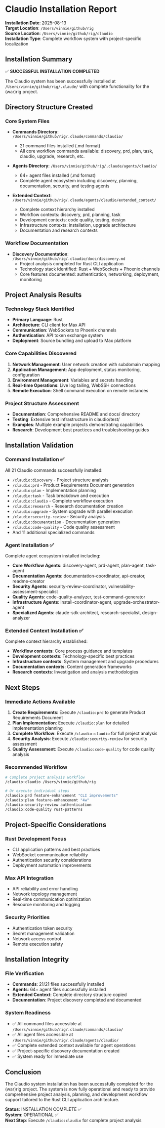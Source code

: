 # Claudio Installation Report

**Installation Date**: 2025-08-13  
**Target Location**: `/Users/vinnie/github/rig`  
**Source Location**: `/Users/vinnie/github/rig/claudio`  
**Installation Type**: Complete workflow system with project-specific localization

## Installation Summary

✅ **SUCCESSFUL INSTALLATION COMPLETED**

The Claudio system has been successfully installed at `/Users/vinnie/github/rig/.claude/` with complete functionality for the (war)rig project.

## Directory Structure Created

### Core System Files
- **Commands Directory**: `/Users/vinnie/github/rig/.claude/commands/claudio/`
  - 21 command files installed (.md format)
  - All core workflow commands available: discovery, prd, plan, task, claudio, upgrade, research, etc.

- **Agents Directory**: `/Users/vinnie/github/rig/.claude/agents/claudio/`
  - 64+ agent files installed (.md format)
  - Complete agent ecosystem including discovery, planning, documentation, security, and testing agents

- **Extended Context**: `/Users/vinnie/github/rig/.claude/agents/claudio/extended_context/`
  - Complete context hierarchy installed
  - Workflow contexts: discovery, prd, planning, task
  - Development contexts: code quality, testing, design
  - Infrastructure contexts: installation, upgrade architecture
  - Documentation and research contexts

### Workflow Documentation
- **Discovery Documentation**: `/Users/vinnie/github/rig/.claudio/docs/discovery.md`
  - Project analysis completed for Rust CLI application
  - Technology stack identified: Rust + WebSockets + Phoenix channels
  - Core features documented: authentication, networking, deployment, monitoring

## Project Analysis Results

### Technology Stack Identified
- **Primary Language**: Rust
- **Architecture**: CLI client for Max API
- **Communication**: WebSockets to Phoenix channels
- **Authentication**: API token exchange system
- **Deployment**: Source bundling and upload to Max platform

### Core Capabilities Discovered
1. **Network Management**: User network creation with subdomain mapping
2. **Application Management**: App deployment, status monitoring, configuration
3. **Environment Management**: Variables and secrets handling
4. **Real-time Operations**: Live log tailing, WebSSH connections
5. **Remote Execution**: Shell command execution on remote instances

### Project Structure Assessment
- **Documentation**: Comprehensive README and docs/ directory
- **Testing**: Extensive test infrastructure in claudio/test/
- **Examples**: Multiple example projects demonstrating capabilities
- **Research**: Development best practices and troubleshooting guides

## Installation Validation

### Command Installation ✅
All 21 Claudio commands successfully installed:
- `/claudio:discovery` - Project structure analysis
- `/claudio:prd` - Product Requirements Document generation
- `/claudio:plan` - Implementation planning
- `/claudio:task` - Task breakdown and execution
- `/claudio:claudio` - Complete workflow execution
- `/claudio:research` - Research documentation creation
- `/claudio:upgrade` - System upgrade with parallel execution
- `/claudio:security-review` - Security analysis
- `/claudio:documentation` - Documentation generation
- `/claudio:code-quality` - Code quality assessment
- And 11 additional specialized commands

### Agent Installation ✅
Complete agent ecosystem installed including:
- **Core Workflow Agents**: discovery-agent, prd-agent, plan-agent, task-agent
- **Documentation Agents**: documentation-coordinator, api-creator, readme-creator
- **Security Agents**: security-review-coordinator, vulnerability-assessment-specialist
- **Quality Agents**: code-quality-analyzer, test-command-generator
- **Infrastructure Agents**: install-coordinator-agent, upgrade-orchestrator-agent
- **Specialized Agents**: claude-sdk-architect, research-specialist, design-analyzer

### Extended Context Installation ✅
Complete context hierarchy established:
- **Workflow contexts**: Core process guidance and templates
- **Development contexts**: Technology-specific best practices
- **Infrastructure contexts**: System management and upgrade procedures
- **Documentation contexts**: Content generation frameworks
- **Research contexts**: Investigation and analysis methodologies

## Next Steps

### Immediate Actions Available
1. **Create Requirements**: Execute `/claudio:prd` to generate Product Requirements Document
2. **Plan Implementation**: Execute `/claudio:plan` for detailed implementation planning
3. **Complete Workflow**: Execute `/claudio:claudio` for full project analysis
4. **Security Analysis**: Execute `/claudio:security-review` for security assessment
5. **Quality Assessment**: Execute `/claudio:code-quality` for code quality analysis

### Recommended Workflow
```bash
# Complete project analysis workflow
/claudio:claudio /Users/vinnie/github/rig

# Or execute individual steps
/claudio:prd feature-enhancement "CLI improvements"
/claudio:plan feature-enhancement "4w"
/claudio:security-review authentication
/claudio:code-quality rust-patterns
```

## Project-Specific Considerations

### Rust Development Focus
- CLI application patterns and best practices
- WebSocket communication reliability
- Authentication security considerations
- Deployment automation improvements

### Max API Integration
- API reliability and error handling
- Network topology management
- Real-time communication optimization
- Resource monitoring and logging

### Security Priorities
- Authentication token security
- Secret management validation
- Network access control
- Remote execution safety

## Installation Integrity

### File Verification
- **Commands**: 21/21 files successfully installed
- **Agents**: 64+ agent files successfully installed
- **Extended Context**: Complete directory structure copied
- **Documentation**: Project discovery completed and documented

### System Readiness
- ✅ All command files accessible at `/Users/vinnie/github/rig/.claude/commands/claudio/`
- ✅ All agent files accessible at `/Users/vinnie/github/rig/.claude/agents/claudio/`
- ✅ Complete extended context available for agent operations
- ✅ Project-specific discovery documentation created
- ✅ System ready for immediate use

## Conclusion

The Claudio system installation has been successfully completed for the (war)rig project. The system is now fully operational and ready to provide comprehensive project analysis, planning, and development workflow support tailored to the Rust CLI application architecture.

**Status**: INSTALLATION COMPLETE ✅  
**System**: OPERATIONAL ✅  
**Next Step**: Execute `/claudio:claudio` for complete project analysis